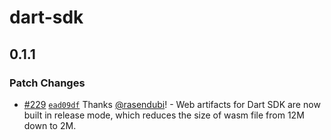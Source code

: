 # dart-sdk

## 0.1.1

### Patch Changes

- [#229](https://github.com/Eppo-exp/eppo-multiplatform/pull/229) [`ead09df`](https://github.com/Eppo-exp/eppo-multiplatform/commit/ead09df14a81c6cf3b352600596189b00851f390) Thanks [@rasendubi](https://github.com/rasendubi)! - Web artifacts for Dart SDK are now built in release mode, which reduces the size of wasm file from 12M down to 2M.
